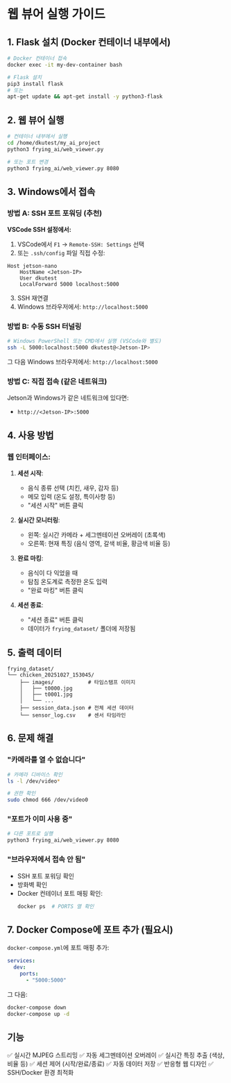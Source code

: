 # 웹 뷰어 실행 가이드

## 1. Flask 설치 (Docker 컨테이너 내부에서)

```bash
# Docker 컨테이너 접속
docker exec -it my-dev-container bash

# Flask 설치
pip3 install flask
# 또는
apt-get update && apt-get install -y python3-flask
```

## 2. 웹 뷰어 실행

```bash
# 컨테이너 내부에서 실행
cd /home/dkutest/my_ai_project
python3 frying_ai/web_viewer.py

# 또는 포트 변경
python3 frying_ai/web_viewer.py 8080
```

## 3. Windows에서 접속

### 방법 A: SSH 포트 포워딩 (추천)

**VSCode SSH 설정에서:**
1. VSCode에서 `F1` → `Remote-SSH: Settings` 선택
2. 또는 `.ssh/config` 파일 직접 수정:

```
Host jetson-nano
    HostName <Jetson-IP>
    User dkutest
    LocalForward 5000 localhost:5000
```

3. SSH 재연결
4. Windows 브라우저에서: `http://localhost:5000`

### 방법 B: 수동 SSH 터널링

```bash
# Windows PowerShell 또는 CMD에서 실행 (VSCode와 별도)
ssh -L 5000:localhost:5000 dkutest@<Jetson-IP>
```

그 다음 Windows 브라우저에서: `http://localhost:5000`

### 방법 C: 직접 접속 (같은 네트워크)

Jetson과 Windows가 같은 네트워크에 있다면:
- `http://<Jetson-IP>:5000`

## 4. 사용 방법

### 웹 인터페이스:
1. **세션 시작**:
   - 음식 종류 선택 (치킨, 새우, 감자 등)
   - 메모 입력 (온도 설정, 특이사항 등)
   - "세션 시작" 버튼 클릭

2. **실시간 모니터링**:
   - 왼쪽: 실시간 카메라 + 세그멘테이션 오버레이 (초록색)
   - 오른쪽: 현재 특징 (음식 영역, 갈색 비율, 황금색 비율 등)

3. **완료 마킹**:
   - 음식이 다 익었을 때
   - 탐침 온도계로 측정한 온도 입력
   - "완료 마킹" 버튼 클릭

4. **세션 종료**:
   - "세션 종료" 버튼 클릭
   - 데이터가 `frying_dataset/` 폴더에 저장됨

## 5. 출력 데이터

```
frying_dataset/
└── chicken_20251027_153045/
    ├── images/           # 타임스탬프 이미지
    │   ├── t0000.jpg
    │   ├── t0001.jpg
    │   └── ...
    ├── session_data.json # 전체 세션 데이터
    └── sensor_log.csv    # 센서 타임라인
```

## 6. 문제 해결

### "카메라를 열 수 없습니다"
```bash
# 카메라 디바이스 확인
ls -l /dev/video*

# 권한 확인
sudo chmod 666 /dev/video0
```

### "포트가 이미 사용 중"
```bash
# 다른 포트로 실행
python3 frying_ai/web_viewer.py 8080
```

### "브라우저에서 접속 안 됨"
- SSH 포트 포워딩 확인
- 방화벽 확인
- Docker 컨테이너 포트 매핑 확인:
  ```bash
  docker ps  # PORTS 열 확인
  ```

## 7. Docker Compose에 포트 추가 (필요시)

`docker-compose.yml`에 포트 매핑 추가:

```yaml
services:
  dev:
    ports:
      - "5000:5000"
```

그 다음:
```bash
docker-compose down
docker-compose up -d
```

## 기능

✅ 실시간 MJPEG 스트리밍
✅ 자동 세그멘테이션 오버레이
✅ 실시간 특징 추출 (색상, 비율 등)
✅ 세션 제어 (시작/완료/종료)
✅ 자동 데이터 저장
✅ 반응형 웹 디자인
✅ SSH/Docker 환경 최적화
